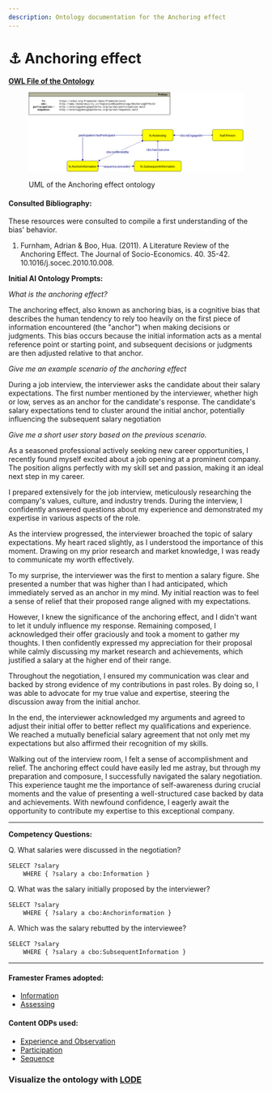 ```yaml
---
description: Ontology documentation for the Anchoring effect
---
```


# ⚓ Anchoring effect

[**OWL File of the Ontology**](https://www.leonardozilli.it/CognitiveBiasOntology/AnchoringBias.owl)

<figure><img src="../.gitbook/assets/AnchoringEffect.png" alt=""><figcaption><p>UML of the Anchoring effect ontology</p></figcaption></figure>

#### Consulted Bibliography:

These resources were consulted to compile a first understanding of the bias' behavior.

1. Furnham, Adrian & Boo, Hua. (2011). A Literature Review of the Anchoring Effect. The Journal of Socio-Economics. 40. 35-42. 10.1016/j.socec.2010.10.008.

**Initial AI Ontology Prompts:**

_What is the anchoring effect?_

The anchoring effect, also known as anchoring bias, is a cognitive bias that describes the human tendency to rely too heavily on the first piece of information encountered (the "anchor") when making decisions or judgments. This bias occurs because the initial information acts as a mental reference point or starting point, and subsequent decisions or judgments are then adjusted relative to that anchor.

_Give me an example scenario of the anchoring effect_

During a job interview, the interviewer asks the candidate about their salary expectations. The first number mentioned by the interviewer, whether high or low, serves as an anchor for the candidate's response. The candidate's salary expectations tend to cluster around the initial anchor, potentially influencing the subsequent salary negotiation

_Give me a short user story based on the previous scenario._

As a seasoned professional actively seeking new career opportunities, I recently found myself excited about a job opening at a prominent company. The position aligns perfectly with my skill set and passion, making it an ideal next step in my career.

I prepared extensively for the job interview, meticulously researching the company's values, culture, and industry trends. During the interview, I confidently answered questions about my experience and demonstrated my expertise in various aspects of the role.

As the interview progressed, the interviewer broached the topic of salary expectations. My heart raced slightly, as I understood the importance of this moment. Drawing on my prior research and market knowledge, I was ready to communicate my worth effectively.

To my surprise, the interviewer was the first to mention a salary figure. She presented a number that was higher than I had anticipated, which immediately served as an anchor in my mind. My initial reaction was to feel a sense of relief that their proposed range aligned with my expectations.

However, I knew the significance of the anchoring effect, and I didn't want to let it unduly influence my response. Remaining composed, I acknowledged their offer graciously and took a moment to gather my thoughts. I then confidently expressed my appreciation for their proposal while calmly discussing my market research and achievements, which justified a salary at the higher end of their range.

Throughout the negotiation, I ensured my communication was clear and backed by strong evidence of my contributions in past roles. By doing so, I was able to advocate for my true value and expertise, steering the discussion away from the initial anchor.

In the end, the interviewer acknowledged my arguments and agreed to adjust their initial offer to better reflect my qualifications and experience. We reached a mutually beneficial salary agreement that not only met my expectations but also affirmed their recognition of my skills.

Walking out of the interview room, I felt a sense of accomplishment and relief. The anchoring effect could have easily led me astray, but through my preparation and composure, I successfully navigated the salary negotiation. This experience taught me the importance of self-awareness during crucial moments and the value of presenting a well-structured case backed by data and achievements. With newfound confidence, I eagerly await the opportunity to contribute my expertise to this exceptional company.

***

**Competency Questions:**

Q.  What salaries were discussed in the negotiation?

```sparql
SELECT ?salary
	WHERE { ?salary a cbo:Information }
```

Q.  What was the salary initially proposed by the interviewer?

```sparql
SELECT ?salary
	WHERE { ?salary a cbo:Anchorinformation }
```

A. Which was the salary rebutted by the interviewee?

```sparql
SELECT ?salary
	WHERE { ?salary a cbo:SubsequentInformation }
```

***

#### Framester Frames adopted:

* [Information](https://w3id.org/framester/data/framestercore/Memory)
* [Assessing](https://w3id.org/framester/data/framestercore/Assessing)

#### Content ODPs used:

* [Experience and Observation](http://ontologydesignpatterns.org/wiki/Submissions:Experience\_%26\_Observation)
* [Participation](http://ontologydesignpatterns.org/wiki/Submissions:Participation)
* [Sequence](http://ontologydesignpatterns.org/wiki/Submissions:Sequence)

### Visualize the ontology with [LODE](https://leonardozilli.it/CognitiveBiasOntology/docs/AnchoringBias)
